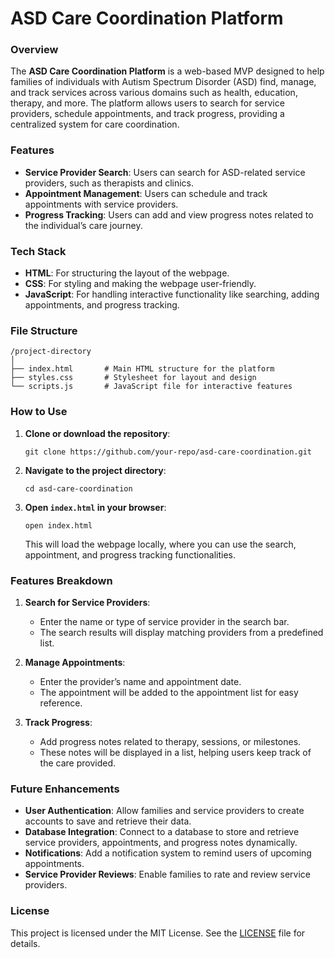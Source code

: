 # ASD Care Coordination Platform

### Overview
The **ASD Care Coordination Platform** is a web-based MVP designed to help families of individuals with Autism Spectrum Disorder (ASD) find, manage, and track services across various domains such as health, education, therapy, and more. The platform allows users to search for service providers, schedule appointments, and track progress, providing a centralized system for care coordination.

### Features
- **Service Provider Search**: Users can search for ASD-related service providers, such as therapists and clinics.
- **Appointment Management**: Users can schedule and track appointments with service providers.
- **Progress Tracking**: Users can add and view progress notes related to the individual’s care journey.

### Tech Stack
- **HTML**: For structuring the layout of the webpage.
- **CSS**: For styling and making the webpage user-friendly.
- **JavaScript**: For handling interactive functionality like searching, adding appointments, and progress tracking.

### File Structure
```
/project-directory
│
├── index.html       # Main HTML structure for the platform
├── styles.css       # Stylesheet for layout and design
└── scripts.js       # JavaScript file for interactive features
```

### How to Use
1. **Clone or download the repository**:
   ```
   git clone https://github.com/your-repo/asd-care-coordination.git
   ```
2. **Navigate to the project directory**:
   ```
   cd asd-care-coordination
   ```
3. **Open `index.html` in your browser**:
   ```
   open index.html
   ```
   This will load the webpage locally, where you can use the search, appointment, and progress tracking functionalities.

### Features Breakdown
1. **Search for Service Providers**:
   - Enter the name or type of service provider in the search bar.
   - The search results will display matching providers from a predefined list.
  
2. **Manage Appointments**:
   - Enter the provider’s name and appointment date.
   - The appointment will be added to the appointment list for easy reference.

3. **Track Progress**:
   - Add progress notes related to therapy, sessions, or milestones.
   - These notes will be displayed in a list, helping users keep track of the care provided.

### Future Enhancements
- **User Authentication**: Allow families and service providers to create accounts to save and retrieve their data.
- **Database Integration**: Connect to a database to store and retrieve service providers, appointments, and progress notes dynamically.
- **Notifications**: Add a notification system to remind users of upcoming appointments.
- **Service Provider Reviews**: Enable families to rate and review service providers.

### License
This project is licensed under the MIT License. See the [LICENSE](LICENSE) file for details.

